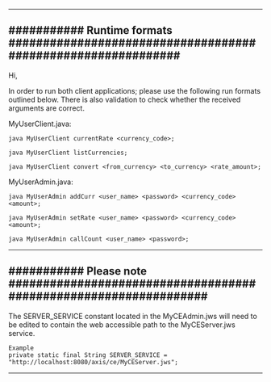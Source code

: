 -----------------------------------------------------------------------------------------
########### Runtime formats #############################################################
-----------------------------------------------------------------------------------------
Hi,

In order to run both client applications; please use the following run formats outlined below.
There is also validation to check whether the received arguments are correct.


MyUserClient.java:

	java MyUserClient currentRate <currency_code>;
	
	java MyUserClient listCurrencies;

	java MyUserClient convert <from_currency> <to_currency> <rate_amount>;

	
MyUserAdmin.java:

	java MyUserAdmin addCurr <user_name> <password> <currency_code> <amount>;

	java MyUserAdmin setRate <user_name> <password> <currency_code> <amount>;

	java MyUserAdmin callCount <user_name> <password>;


-----------------------------------------------------------------------------------------
########### Please note #################################################################
-----------------------------------------------------------------------------------------
The SERVER_SERVICE constant located in the MyCEAdmin.jws will need to be edited to contain 
the web accessible path to the MyCEServer.jws service.

	Example
	private static final String SERVER_SERVICE = "http://localhost:8080/axis/ce/MyCEServer.jws";

-----------------------------------------------------------------------------------------
